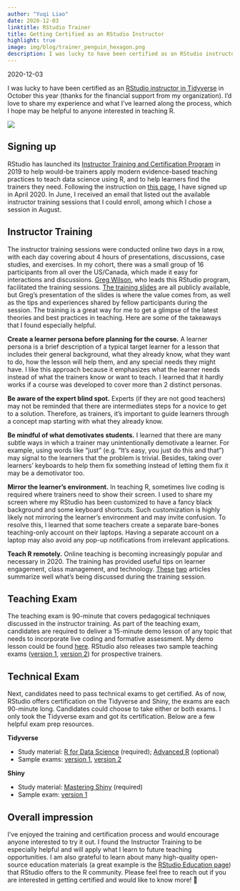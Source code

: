 ```yaml
---
author: "Yuqi Liao"
date: 2020-12-03
linktitle: RStudio Trainer
title: Getting Certified as an RStudio Instructor
highlight: true
image: img/blog/trainer_penguin_hexagon.png
description: I was lucky to have been certified as an RStudio instructor in Tidyverse. I’d love to share my experience and what I’ve learned along the process, which I hope may be helpful to anyone interested in teaching R.
---
```


2020-12-03

I was lucky to have been certified as an [RStudio instructor in Tidyverse](https://education.rstudio.com/trainers/people/liao+yuqi) in October this year (thanks for the financial support from my organization). I’d love to share my experience and what I’ve learned along the process, which I hope may be helpful to anyone interested in teaching R.

![](/img/blog/Instructor-Certificate-Yuqi.jpg)

## Signing up

RStudio has launched its [Instructor Training and Certification Program](https://education.rstudio.com/trainers/#info) in 2019 to help would-be trainers apply modern evidence-based teaching practices to teach data science using R, and to help learners find the trainers they need. Following the instruction on [this page](https://education.rstudio.com/trainers/#info), I have signed up in April 2020. In June, I received an email that listed out the available instructor training sessions that I could enroll, among which I chose a session in August.

## Instructor Training

The instructor training sessions were conducted online two days in a row, with each day covering about 4 hours of presentations, discussions, case studies, and exercises. In my cohort, there was a small group of 16 participants from all over the US/Canada, which made it easy for interactions and discussions. [Greg Wilson](https://education.rstudio.com/trainers/people/wilson+greg/), who leads this RStudio program, facilitated the training sessions. [The training slides](https://drive.google.com/drive/folders/13ohFt3D0EJ5PDbMaWTxnHH-hwA7G0IvY) are all publicly available, but Greg’s presentation of the slides is where the value comes from, as well as the tips and experiences shared by fellow participants during the session. The training is a great way for me to get a glimpse of the latest theories and best practices in teaching. Here are some of the takeaways that I found especially helpful.

**Create a learner persona before planning for the course.** A learner persona is a brief description of a typical target learner for a lesson that includes their general background, what they already know, what they want to do, how the lesson will help them, and any special needs they might have. I like this approach because it emphasizes what the learner needs instead of what the trainers know or want to teach. I learned that it hardly works if a course was developed to cover more than 2 distinct personas.

**Be aware of the expert blind spot.** Experts (if they are not good teachers) may not be reminded that there are intermediates steps for a novice to get to a solution. Therefore, as trainers, it’s important to guide learners through a concept map starting with what they already know.

**Be mindful of what demotivates students.** I learned that there are many subtle ways in which a trainer may unintentionally demotivate a learner. For example, using words like “just” (e.g. “It’s easy, you just do this and that”) may signal to the learners that the problem is trivial. Besides, taking over learners’ keyboards to help them fix something instead of letting them fix it may be a demotivator too.

**Mirror the learner’s environment.** In teaching R, sometimes live coding is required where trainers need to show their screen. I used to share my screen where my RStudio has been customized to have a fancy black background and some keyboard shortcuts. Such customization is highly likely not mirroring the learner’s environment and may invite confusion. To resolve this, I learned that some teachers create a separate bare-bones teaching-only account on their laptops. Having a separate account on a laptop may also avoid any pop-up notifications from irrelevant applications.

**Teach R remotely.** Online teaching is becoming increasingly popular and necessary in 2020. The training has provided useful tips on learner engagement, class management, and technology. [These](https://education.rstudio.com/blog/2020/03/online-teaching-qa/) [two](https://education.rstudio.com/blog/2020/03/resources-for-teaching-data-science-and-statistics-remotely/) articles summarize well what’s being discussed during the training session.

## Teaching Exam

The teaching exam is 90-minute that covers pedagogical techniques discussed in the instructor training. As part of the teaching exam, candidates are required to deliver a 15-minute demo lesson of any topic that needs to incorporate live coding and formative assessment. My demo lesson could be found [here](https://www.yuqiliao.com/blog/rstudiosamplelesson/). RStudio also releases two sample teaching exams ([version 1](https://education.rstudio.com/blog/2020/02/instructor-certification-exams/#teaching-exam), [version 2](https://education.rstudio.com/blog/2020/08/more-example-exams/#teaching-exam)) for prospective trainers.

## Technical Exam

Next, candidates need to pass technical exams to get certified. As of now, RStudio offers certification on the Tidyverse and Shiny, the exams are each 90-minute long. Candidates could choose to take either or both exams. I only took the Tidyverse exam and got its certification. Below are a few helpful exam prep resources.

**Tidyverse**

- Study material: [R for Data Science](https://r4ds.had.co.nz/) (required); [Advanced R](https://adv-r.hadley.nz/) (optional)
- Sample exams: [version 1](https://education.rstudio.com/blog/2020/02/instructor-certification-exams/#tidyverse-certification-exam), [version 2](https://education.rstudio.com/blog/2020/08/more-example-exams/#tidyverse-exam)

**Shiny**

- Study material: [Mastering Shiny](https://mastering-shiny.org/) (required)
- Sample exam: [version 1](https://education.rstudio.com/blog/2020/10/example-shiny-exam/)

## Overall impression

I’ve enjoyed the training and certification process and would encourage anyone interested to try it out. I found the Instructor Training to be especially helpful and will apply what I learn to future teaching opportunities. I am also grateful to learn about many high-quality open-source education materials (a great example is the [RStudio Education page](https://education.rstudio.com)) that RStudio offers to the R community. Please feel free to reach out if you are interested in getting certified and would like to know more! 👾
